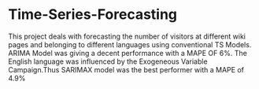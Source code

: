 # Time-Series-Forecasting
This project deals with forecasting the number of visitors at different wiki pages and belonging to different languages using conventional TS Models.
ARIMA Model was giving a decent performance with a MAPE OF 6%.
The English language was influenced by the Exogeneous Variable Campaign.Thus SARIMAX model was the best performer with a MAPE of 4.9%
